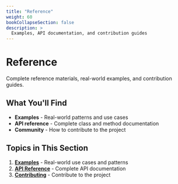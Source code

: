 ```yaml
---
title: "Reference"
weight: 60
bookCollapseSection: false
description: >
  Examples, API documentation, and contribution guides
---
```


# Reference

Complete reference materials, real-world examples, and contribution guides.

## What You'll Find

- **Examples** - Real-world patterns and use cases
- **API reference** - Complete class and method documentation
- **Community** - How to contribute to the project

## Topics in This Section

1. **[Examples](examples/)** - Real-world use cases and patterns
2. **[API Reference](api-reference/)** - Complete API documentation
3. **[Contributing](contributing/)** - Contribute to the project